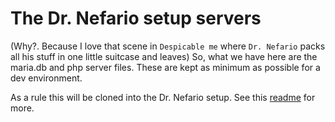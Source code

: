 # The Dr. Nefario setup servers
(Why?. Because I love that scene in `Despicable me` where `Dr. Nefario` packs all his stuff in one little suitcase and leaves)
So, what we have here are the maria.db and php server files. These are kept as minimum as possible for a dev environment.

As a rule this will be cloned into the Dr. Nefario setup. See this [readme](https://github.com/peterbarraud/the-dr-nefario-setup/blob/main/readme.md) for more.